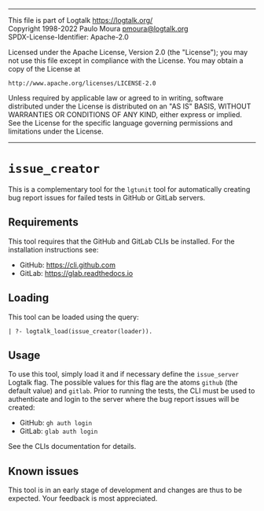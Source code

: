 ________________________________________________________________________

This file is part of Logtalk <https://logtalk.org/>  
Copyright 1998-2022 Paulo Moura <pmoura@logtalk.org>  
SPDX-License-Identifier: Apache-2.0

Licensed under the Apache License, Version 2.0 (the "License");
you may not use this file except in compliance with the License.
You may obtain a copy of the License at

    http://www.apache.org/licenses/LICENSE-2.0

Unless required by applicable law or agreed to in writing, software
distributed under the License is distributed on an "AS IS" BASIS,
WITHOUT WARRANTIES OR CONDITIONS OF ANY KIND, either express or implied.
See the License for the specific language governing permissions and
limitations under the License.
________________________________________________________________________


`issue_creator`
===============

This is a complementary tool for the `lgtunit` tool for automatically
creating bug report issues for failed tests in GitHub or GitLab servers.


Requirements
------------

This tool requires that the GitHub and GitLab CLIs be installed. For the
installation instructions see:

- GitHub: https://cli.github.com
- GitLab: https://glab.readthedocs.io


Loading
-------

This tool can be loaded using the query:

	| ?- logtalk_load(issue_creator(loader)).


Usage
-----

To use this tool, simply load it and if necessary define the `issue_server`
Logtalk flag. The possible values for this flag are the atoms `github` (the
default value) and `gitlab`. Prior to running the tests, the CLI must be
used to authenticate and login to the server where the bug report issues
will be created:

- GitHub: `gh auth login`
- GitLab: `glab auth login`

See the CLIs documentation for details.


Known issues
------------

This tool is in an early stage of development and changes are thus to be
expected. Your feedback is most appreciated.
